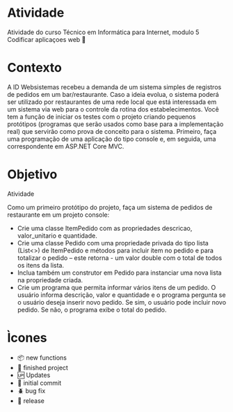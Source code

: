 # Atividade 

Atividade do curso Técnico em Informática para Internet, modulo 5 Codificar aplicaçoes web :checkered_flag:

# Contexto

A ID Websistemas recebeu a demanda de um sistema simples de registros de pedidos em um bar/restaurante. Caso a ideia evolua, o sistema poderá ser utilizado por restaurantes de uma rede local que está interessada em um sistema via web para o controle da rotina dos estabelecimentos.
Você tem a função de iniciar os testes com o projeto criando pequenos protótipos (programas que serão usados como base para a implementação real) que servirão como prova de conceito para o sistema. Primeiro, faça uma programação de uma aplicação do tipo console e, em seguida, uma correspondente em ASP.NET Core MVC.

# Objetivo
Atividade

Como um primeiro protótipo do projeto, faça um sistema de pedidos de restaurante em um projeto console:

- Crie uma classe ItemPedido com as propriedades descricao, valor_unitario e quantidade.
- Crie uma classe Pedido com uma propriedade privada do tipo lista (List<>) de ItemPedido e métodos para incluir item no pedido e para totalizar o pedido – este retorna - um valor double com o total de todos os itens da lista.
- Inclua também um construtor em Pedido para instanciar uma nova lista na propriedade criada.
- Crie um programa que permita informar vários itens de um pedido. O usuário informa descrição, valor e quantidade e o programa pergunta se o usuário deseja inserir novo pedido. Se sim, o usuário pode incluir novo pedido. Se não, o programa exibe o total do pedido.

# Ìcones
- :package: new functions
- :balloon: finished project
- :up: Updates
- :school_satchel: initial commit
- :beetle: bug fix
- :checkered_flag: release
